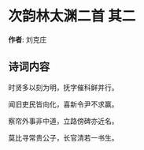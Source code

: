 # 次韵林太渊二首  其二

**作者**: 刘克庄

## 诗词内容

时贤多以刻为明，抚字催科鲜并行。

闻旧吏民皆向化，喜新令尹不求赢。

察帘外事非中道，立路傍碑亦近名。

莫比寻常贵公子，长官清若一书生。

